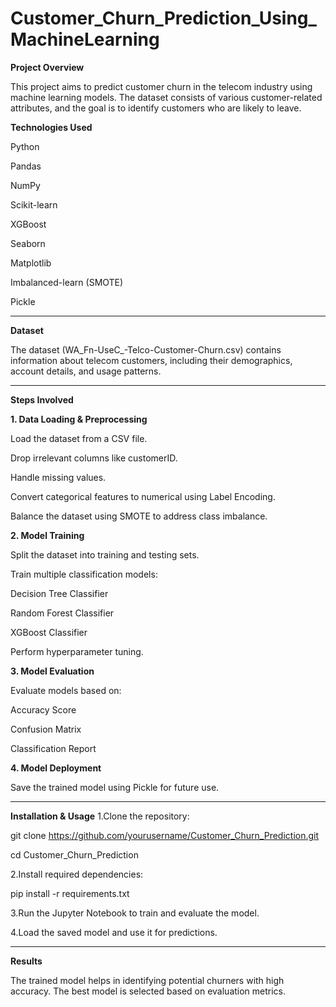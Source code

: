 # Customer_Churn_Prediction_Using_MachineLearning

**Project Overview**

This project aims to predict customer churn in the telecom industry using machine learning models. The dataset consists of various customer-related attributes, and the goal is to identify customers who are likely to leave.

**Technologies Used**

Python

Pandas

NumPy

Scikit-learn

XGBoost

Seaborn

Matplotlib

Imbalanced-learn (SMOTE)

Pickle

---

**Dataset**

The dataset (WA_Fn-UseC_-Telco-Customer-Churn.csv) contains information about telecom customers, including their demographics, account details, and usage patterns.

---

**Steps Involved**

**1. Data Loading & Preprocessing**

Load the dataset from a CSV file.

Drop irrelevant columns like customerID.

Handle missing values.

Convert categorical features to numerical using Label Encoding.

Balance the dataset using SMOTE to address class imbalance.

**2. Model Training**

Split the dataset into training and testing sets.

Train multiple classification models:

Decision Tree Classifier

Random Forest Classifier

XGBoost Classifier

Perform hyperparameter tuning.

**3. Model Evaluation**

Evaluate models based on:

Accuracy Score

Confusion Matrix

Classification Report

**4. Model Deployment**

Save the trained model using Pickle for future use.

---

**Installation & Usage**
1.Clone the repository:

git clone https://github.com/yourusername/Customer_Churn_Prediction.git

cd Customer_Churn_Prediction

2.Install required dependencies:

pip install -r requirements.txt

3.Run the Jupyter Notebook to train and evaluate the model.

4.Load the saved model and use it for predictions.

---

**Results**

The trained model helps in identifying potential churners with high accuracy. The best model is selected based on evaluation metrics.


